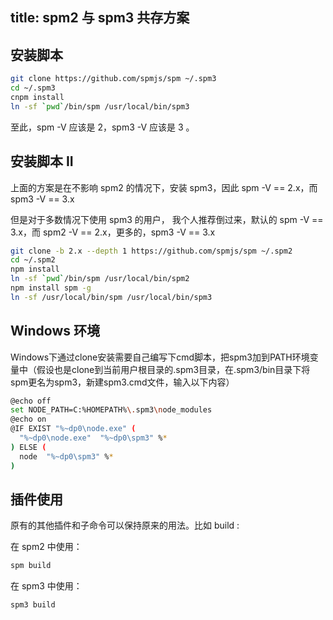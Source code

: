 title: spm2 与 spm3 共存方案
---

## 安装脚本

```bash
git clone https://github.com/spmjs/spm ~/.spm3
cd ~/.spm3
cnpm install
ln -sf `pwd`/bin/spm /usr/local/bin/spm3
```

至此，spm -V 应该是 2，spm3 -V 应该是 3 。

## 安装脚本 II

上面的方案是在不影响 spm2 的情况下，安装 spm3，因此 spm -V == 2.x，而 spm3 -V == 3.x

但是对于多数情况下使用 spm3 的用户， 我个人推荐倒过来，默认的 spm -V == 3.x，而 spm2 -V == 2.x，更多的，spm3 -V == 3.x

```bash
git clone -b 2.x --depth 1 https://github.com/spmjs/spm ~/.spm2
cd ~/.spm2
npm install
ln -sf `pwd`/bin/spm /usr/local/bin/spm2
npm install spm -g
ln -sf /usr/local/bin/spm /usr/local/bin/spm3
```

## Windows 环境

Windows下通过clone安装需要自己编写下cmd脚本，把spm3加到PATH环境变量中（假设也是clone到当前用户根目录的.spm3目录，在.spm3/bin目录下将spm更名为spm3，新建spm3.cmd文件，输入以下内容）

```bash
@echo off
set NODE_PATH=C:%HOMEPATH%\.spm3\node_modules
@echo on
@IF EXIST "%~dp0\node.exe" (
  "%~dp0\node.exe"  "%~dp0\spm3" %*
) ELSE (
  node  "%~dp0\spm3" %*
)
```

## 插件使用

原有的其他插件和子命令可以保持原来的用法。比如 build :

在 spm2 中使用：

```bash
spm build
```

在 spm3 中使用：

```bash
spm3 build
```

